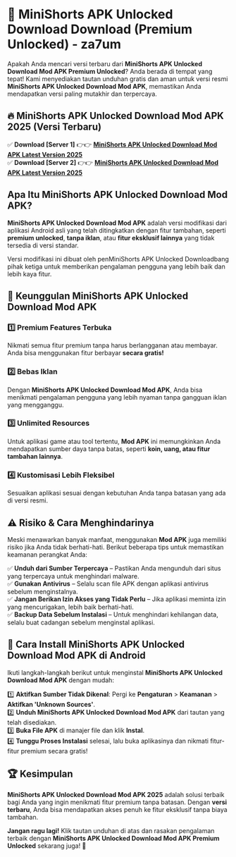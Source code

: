 # 🎯 MiniShorts APK Unlocked Download  Download (Premium Unlocked) -  za7um

Apakah Anda mencari versi terbaru dari **MiniShorts APK Unlocked Download Mod APK Premium Unlocked**? Anda berada di tempat yang tepat! Kami menyediakan tautan unduhan gratis dan aman untuk versi resmi **MiniShorts APK Unlocked Download Mod APK**, memastikan Anda mendapatkan versi paling mutakhir dan terpercaya.

## 🔥 MiniShorts APK Unlocked Download Mod APK 2025 (Versi Terbaru)

✅ **Download [Server 1]** 👉👉 [**MiniShorts APK Unlocked Download Mod APK Latest Version 2025**](https://momento.my/?title=MiniShorts_APK_Unlocked_Download)  
✅ **Download [Server 2]** 👉👉 [**MiniShorts APK Unlocked Download Mod APK Latest Version 2025**](https://momento.my/?title=MiniShorts_APK_Unlocked_Download)  

## Apa Itu MiniShorts APK Unlocked Download Mod APK?

**MiniShorts APK Unlocked Download Mod APK** adalah versi modifikasi dari aplikasi Android asli yang telah ditingkatkan dengan fitur tambahan, seperti **premium unlocked**, **tanpa iklan**, atau **fitur eksklusif lainnya** yang tidak tersedia di versi standar.

Versi modifikasi ini dibuat oleh penMiniShorts APK Unlocked Downloadbang pihak ketiga untuk memberikan pengalaman pengguna yang lebih baik dan lebih kaya fitur.

## 🎯 Keunggulan MiniShorts APK Unlocked Download Mod APK

### 1️⃣ Premium Features Terbuka
Nikmati semua fitur premium tanpa harus berlangganan atau membayar. Anda bisa menggunakan fitur berbayar **secara gratis!**

### 2️⃣ Bebas Iklan
Dengan **MiniShorts APK Unlocked Download Mod APK**, Anda bisa menikmati pengalaman pengguna yang lebih nyaman tanpa gangguan iklan yang mengganggu.

### 3️⃣ Unlimited Resources
Untuk aplikasi game atau tool tertentu, **Mod APK** ini memungkinkan Anda mendapatkan sumber daya tanpa batas, seperti **koin, uang, atau fitur tambahan lainnya**.

### 4️⃣ Kustomisasi Lebih Fleksibel
Sesuaikan aplikasi sesuai dengan kebutuhan Anda tanpa batasan yang ada di versi resmi.

## ⚠️ Risiko & Cara Menghindarinya

Meski menawarkan banyak manfaat, menggunakan **Mod APK** juga memiliki risiko jika Anda tidak berhati-hati. Berikut beberapa tips untuk memastikan keamanan perangkat Anda:

✅ **Unduh dari Sumber Terpercaya** – Pastikan Anda mengunduh dari situs yang terpercaya untuk menghindari malware.  
✅ **Gunakan Antivirus** – Selalu scan file APK dengan aplikasi antivirus sebelum menginstalnya.  
✅ **Jangan Berikan Izin Akses yang Tidak Perlu** – Jika aplikasi meminta izin yang mencurigakan, lebih baik berhati-hati.  
✅ **Backup Data Sebelum Instalasi** – Untuk menghindari kehilangan data, selalu buat cadangan sebelum menginstal aplikasi.

## 📌 Cara Install MiniShorts APK Unlocked Download Mod APK di Android

Ikuti langkah-langkah berikut untuk menginstal **MiniShorts APK Unlocked Download Mod APK** dengan mudah:

1️⃣ **Aktifkan Sumber Tidak Dikenal**: Pergi ke **Pengaturan** > **Keamanan** > **Aktifkan 'Unknown Sources'**.  
2️⃣ **Unduh MiniShorts APK Unlocked Download Mod APK** dari tautan yang telah disediakan.  
3️⃣ **Buka File APK** di manajer file dan klik **Instal**.  
4️⃣ **Tunggu Proses Instalasi** selesai, lalu buka aplikasinya dan nikmati fitur-fitur premium secara gratis!

## 🏆 Kesimpulan

**MiniShorts APK Unlocked Download Mod APK 2025** adalah solusi terbaik bagi Anda yang ingin menikmati fitur premium tanpa batasan. Dengan **versi terbaru**, Anda bisa mendapatkan akses penuh ke fitur eksklusif tanpa biaya tambahan.

**Jangan ragu lagi!** Klik tautan unduhan di atas dan rasakan pengalaman terbaik dengan **MiniShorts APK Unlocked Download Mod APK Premium Unlocked** sekarang juga! 🚀

